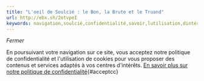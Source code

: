 ```yaml
---
title: "L'oeil de Soulcié : le Bon, la Brute et le Truand"
url: http://ebx.sh/2otvpeI
keywords: navigation,soulcié,confidentialité,savoir,lutilisation,dintérêts,loeil,brute,truand,poursuivant,proposer,services,site,politique
---
```

*Fermer*

En poursuivant votre navigation sur ce site, vous acceptez notre politique de confidentialité et l\'utilisation de cookies pour vous proposer des contenus et services adaptés à vos centres d\'intérêts. [En savoir plus sur notre politique de confidentialité](https://www.telerama.fr/politiqueconfidentialite.php){#acceptcc}
